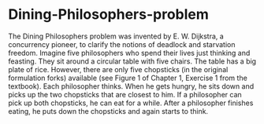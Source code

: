 # Dining-Philosophers-problem
The Dining Philosophers problem was invented by E. W. Dijkstra, a concurrency pioneer, to clarify the notions of deadlock and starvation freedom. Imagine five philosophers who spend their lives just thinking and feasting. They sit around a circular table with five chairs. The table has a big plate of rice. However, there are only five chopsticks (in the original formulation forks) available (see Figure 1 of Chapter 1, Exercise 1 from the textbook). Each philosopher thinks. When he gets hungry, he sits down and picks up the two chopsticks that are closest to him. If a philosopher can pick up both chopsticks, he can eat for a while. After a philosopher finishes eating, he puts down the chopsticks and again starts to think.
